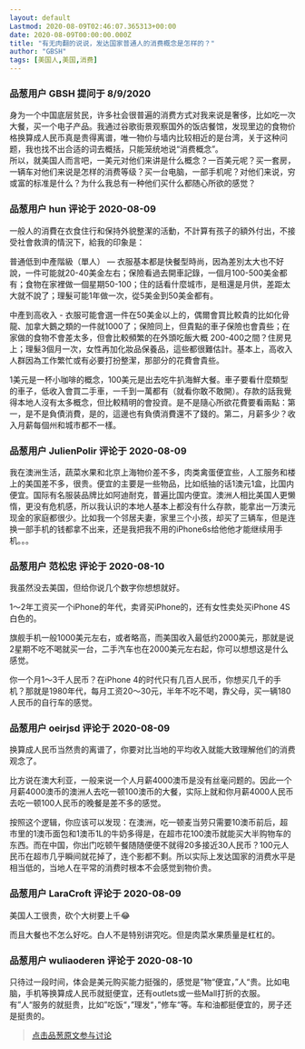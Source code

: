 ```yaml
---
layout: default
Lastmod: 2020-08-09T02:46:07.365313+00:00
date: 2020-08-09T00:00:00.000Z
title: "有无肉翻的说说，发达国家普通人的消费概念是怎样的？"
author: "GBSH"
tags: [美国人,美国,消费]
---
```



### 品葱用户 **GBSH** 提问于 8/9/2020
    
身为一个中国底层贫民，许多社会很普遍的消费方式对我来说是奢侈，比如吃一次大餐，买一个电子产品。我通过谷歌街景观察国外的饭店餐馆，发现里边的食物价格换算成人民币真是贵得离谱，唯一物价与墙内比较相近的是台湾，关于这种问题，我也找不出合适的词去概括，只能笼统地说“消费概念”。  
所以，就美国人而言吧，一美元对他们来讲是什么概念？一百美元呢？买一套房，一辆车对他们来说是怎样的消费等级？买一台电脑，一部手机呢？对他们来说，穷或富的标准是什么？为什么我总有一种他们买什么都随心所欲的感觉？
    
                

### 品葱用户 **hun** 评论于 2020-08-09
        
一般人的消費在衣食住行和保持外貌整潔的活動，不計算有孩子的額外付出，不接受社會救濟的情況下，給我的印象是：  
  
普通低到中產階級（單人） — 衣服基本都是快餐型時尚，因為差別太大也不好說，一件可能就20-40美金左右；保險看過去開車記錄，一個月100-500美金都有；食物在家裡做一個星期50-100；住的話看什麼城市，是租還是月供，差距太大就不說了；理髮可能1年做一次，從5美金到50美金都有。  
  
中產到高收入 - 衣服可能會選一件在50美金以上的，偶爾會買比較貴的比如化骨龍、加拿大鵝之類的一件就1000了；保險同上，但貴點的車子保險也會貴些；在家做的食物不會差太多，但會比較頻繁的在外頭吃飯大概 200-400之間？住房見上；理髮3個月一次，女性再加化妝品保養品，這些都很難估計。基本上，高收入人群因為工作繁忙或有必要打扮整潔，那部分的花費會貴些。  
  
1美元是一杯小咖啡的概念，100美元是出去吃牛扒海鮮大餐。車子要看什麼類型的車子，低收入會買二手車，一千到一萬都有（就看你敢不敢開）。存款的話我覺得本地人沒有太多概念，但比較精明的會投資。是不是隨心所欲花費要看兩點：第一，是不是負債消費，是的，這邊也有負債消費還不了錢的。第二，月薪多少？收入月薪每個州和城市都不一樣。
        
                

### 品葱用户 **JulienPolir** 评论于 2020-08-09
        
我在澳洲生活，蔬菜水果和北京上海物价差不多，肉类禽蛋便宜些，人工服务和楼上的美国差不多，很贵。便宜的主要是一些物品，比如纸抽的话1澳元1盒，比国内便宜。国际有名服装品牌比如阿迪耐克，普遍比国内便宜。澳洲人相比美国人更懒惰，更没有危机感，所以我认识的本地人基本上都没有什么存款，能拿出一万澳元现金的家庭都很少。比如我一个邻居夫妻，家里三个小孩，却买了三辆车，但是连换一部手机的钱都拿不出来，还是我把我不用的iPhone6s给他他才能继续用手机。。。
        
                

### 品葱用户 **范松忠** 评论于 2020-08-10
        
我虽然没去美国，但给你说几个数字你想想就好。  
  
1～2年工资买一个iPhone的年代，卖肾买iPhone的，还有女性卖处买iPhone 4S白色的。  
  
旗舰手机一般1000美元左右，或者略高，而美国收入最低约2000美元，那就是说2星期不吃不喝就买一台，二手汽车也在2000美元左右起，你可以想想这是什么感觉。  
  
你一个月1～3千人民币？在iPhone 4的时代只有几百人民币，你想买几千的手机？那就是1980年代，每月工资20～30元，半年不吃不喝，靠父母，买一辆180人民币的自行车的感觉。
        
                

### 品葱用户 **oeirjsd** 评论于 2020-08-09
        
换算成人民币当然贵的离谱了，你要对比当地的平均收入就能大致理解他们的消费观念了。  
  
比方说在澳大利亚，一般来说一个人月薪4000澳币是没有丝毫问题的。因此一个月薪4000澳币的澳洲人去吃一顿100澳币的大餐，实际上就和你月薪4000人民币去吃一顿100人民币的晚餐是差不多的感觉。  
  
按照这个逻辑，你应该可以发现：在澳洲，吃一顿麦当劳只需要10澳币前后，超市里的1澳币面包和1澳币1L的牛奶多得是，在超市花100澳币就能买大半购物车的东西。而在中国，你出门吃顿午餐随随便便不就得20多接近30人民币？100元人民币在超市几乎瞬间就花掉了，连个影都不剩。所以实际上发达国家的消费水平是相当低的，当地人在平常的消费时根本不会感觉到物价贵。
        
                

### 品葱用户 **LaraCroft** 评论于 2020-08-09
        
美国人工很贵，砍个大树要上千😂  
  
而且大餐也不怎么好吃。白人不是特别讲究吃。但是肉菜水果质量是杠杠的。
        
                

### 品葱用户 **wuliaoderen** 评论于 2020-08-10
        
只待过一段时间，体会是美元购买能力挺强的，感觉是”物“便宜，”人“贵。比如电脑，手机等换算成人民币就挺便宜，还有outlets或一些Mall打折的衣服。有”人“服务的就挺贵，比如”吃饭“，”理发“，”修车“等。车和油都挺便宜的，房子还是挺贵的。
        
                





> [点击品葱原文参与讨论](https://pincong.rocks/question/29576)

